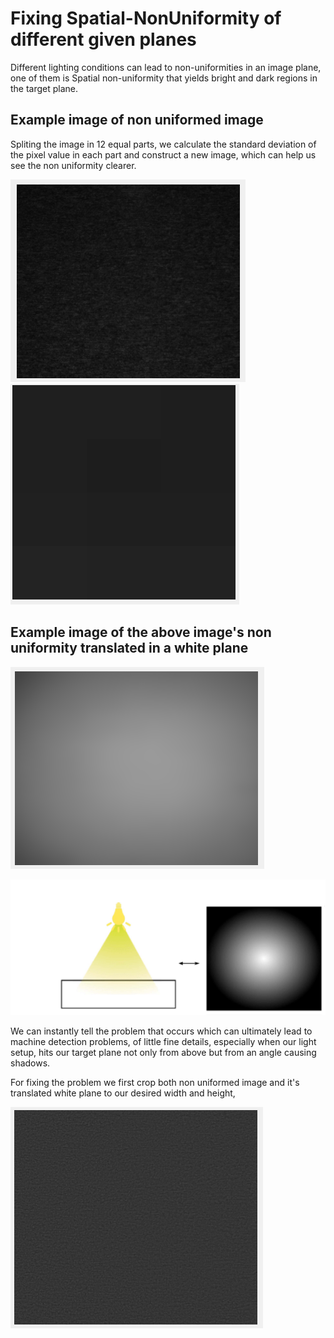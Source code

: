 # Fixing Spatial-NonUniformity of different given planes

Different lighting conditions can lead to non-uniformities in an image plane,
one of them is Spatial non-uniformity that yields bright and dark regions in the target plane.

## Example image of non uniformed image

Spliting the image in 12 equal parts, we calculate the standard deviation of the pixel value in each part and construct
a new image, which can help us see the non uniformity clearer.

![nonUniform](https://github.com/KemerDev/Spatial-NonUniformityFix/blob/master/images/original.PNG "Our non uniformed image")
![nonUniform](https://github.com/KemerDev/Spatial-NonUniformityFix/blob/master/images/parts.PNG "Our non uniformed image")

## Example image of the above image's non uniformity translated in a white plane

![nonUniform](https://github.com/KemerDev/Spatial-NonUniformityFix/blob/master/images/whiteEq.PNG "Our non uniformed images")

![nonUniform](https://github.com/KemerDev/Spatial-NonUniformityFix/blob/master/images/target.PNG "Our non uniformed target")

We can instantly tell the problem that occurs which can ultimately lead to machine detection problems, of little fine details,
especially when our light setup, hits our target plane not only from above but from an angle causing shadows.

For fixing the problem we first crop both non uniformed image and it's translated white plane to our desired width and height,


![nonUniform](https://github.com/KemerDev/Spatial-NonUniformityFix/blob/master/images/finalProduct.PNG "fixed plane")
